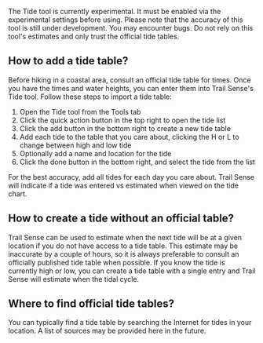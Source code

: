 The Tide tool is currently experimental. It must be enabled via the experimental settings before using. Please note that the accuracy of this tool is still under development. You may encounter bugs. Do not rely on this tool's estimates and only trust the official tide tables.

## How to add a tide table?
Before hiking in a coastal area, consult an official tide table for times. Once you have the times and water heights, you can enter them into Trail Sense's Tide tool. Follow these steps to import a tide table:
1. Open the Tide tool from the Tools tab
2. Click the quick action button in the top right to open the tide list
3. Click the add button in the bottom right to create a new tide table
4. Add each tide to the table that you care about, clicking the H or L to change between high and low tide
5. Optionally add a name and location for the tide
6. Click the done button in the bottom right, and select the tide from the list

For the best accuracy, add all tides for each day you care about. Trail Sense will indicate if a tide was entered vs estimated when viewed on the tide chart.

## How to create a tide without an official table?
Trail Sense can be used to estimate when the next tide will be at a given location if you do not have access to a tide table. This estimate may be inaccurate by a couple of hours, so it is always preferable to consult an officially published tide table when possible. If you know the tide is currently high or low, you can create a tide table with a single entry and Trail Sense will estimate when the tidal cycle.

## Where to find official tide tables?
You can typically find a tide table by searching the Internet for tides in your location. A list of sources may be provided here in the future.